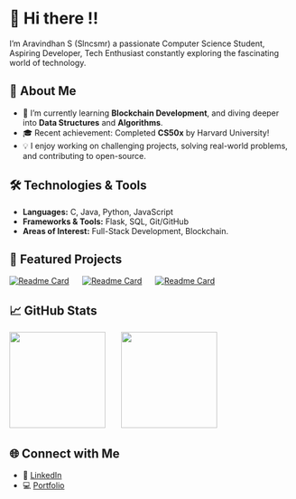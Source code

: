 # 👋 Hi there !!  

I’m Aravindhan S (Slncsmr) a passionate Computer Science Student, Aspiring Developer, Tech Enthusiast constantly exploring the fascinating world of technology.  

## 🚀 About Me  
- 🌱 I’m currently learning **Blockchain Development**, and diving deeper into **Data Structures** and **Algorithms**.  
- 🎓 Recent achievement: Completed **CS50x** by Harvard University!  
- 💡 I enjoy working on challenging projects, solving real-world problems, and contributing to open-source.  

## 🛠️ Technologies & Tools  
- **Languages:** C, Java, Python, JavaScript  
- **Frameworks & Tools:** Flask, SQL, Git/GitHub  
- **Areas of Interest:** Full-Stack Development, Blockchain.

## 🌟 Featured Projects 
[![Readme Card](https://github-readme-stats.vercel.app/api/pin/?username=Slncsmr&repo=Stock-Market-Portfolio&theme=tokyonight)](https://github.com/Slncsmr/Stock-Market-Portfolio)&nbsp;&nbsp;&nbsp;&nbsp;&nbsp;
[![Readme Card](https://github-readme-stats.vercel.app/api/pin/?username=Slncsmr&repo=Movie-Logger&theme=tokyonight)](https://github.com/Slncsmr/Movie-Logger)&nbsp;&nbsp;&nbsp;&nbsp;&nbsp;
[![Readme Card](https://github-readme-stats.vercel.app/api/pin/?username=Slncsmr&repo=Customer-Billing-System&theme=tokyonight)](https://github.com/Slncsmr/Customer-Billing-System)

## 📈 GitHub Stats  
<img src="https://github-readme-stats.vercel.app/api?username=Slncsmr&show_icons=true&theme=tokyonight&rank_icon=github" height="170"/> &nbsp;&nbsp;&nbsp;&nbsp;&nbsp;
<img src="https://github-readme-stats.vercel.app/api/top-langs/?username=Slncsmr&layout=compact&theme=tokyonight&count=10" height="170"/>



## 🌐 Connect with Me  
- 🌟 [LinkedIn](https://www.linkedin.com/in/aravindhan-ks/)  
- 💻 [Portfolio](#)  
<!--to comment--> 
